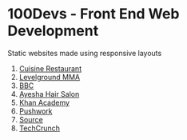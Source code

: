 # 100Devs - Front End Web Development
Static websites made using responsive layouts
1) [Cuisine Restaurant](https://jcruzcode.github.io/responsiveLayouts/restaurant/index.html)
2) [Levelground MMA](https://jcruzcode.github.io/responsiveLayouts/levelground/index.html)
3) [BBC](https://jcruzcode.github.io/responsiveLayouts/bbc-responsive/index.html)
4) [Ayesha Hair Salon](https://jcruzcode.github.io/responsiveLayouts/hairsalon-layout/index.html)
5) [Khan Academy](https://jcruzcode.github.io/responsiveLayouts/khan-layout/index.html)
6) [Pushwork](https://jcruzcode.github.io/responsiveLayouts/pushwork/index.html)
7) [Source](https://jcruzcode.github.io/responsiveLayouts/source-layout/index.html)
8) [TechCrunch](https://jcruzcode.github.io/responsiveLayouts/techcrunch-layout/index.html)
